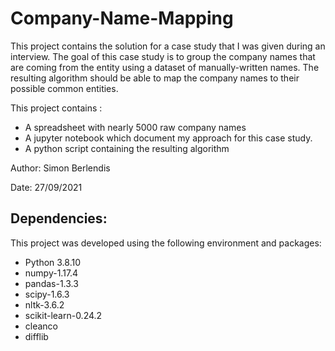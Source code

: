 # Company-Name-Mapping

This project contains the solution for a case study that I was given during an interview.
The goal of this case study is to group the company names that are coming from the entity using a dataset of manually-written names.
The resulting algorithm should be able to map the company names to their possible common entities. 

This project contains :
 * A spreadsheet with nearly 5000 raw company names
 * A jupyter notebook which document my approach for this case study.
 * A python script containing the resulting algorithm  

Author: Simon Berlendis

Date: 27/09/2021

## Dependencies:

This project was developed using the following environment and packages: 
 * Python 3.8.10
 * numpy-1.17.4
 * pandas-1.3.3
 * scipy-1.6.3
 * nltk-3.6.2
 * scikit-learn-0.24.2
 * cleanco
 * difflib

